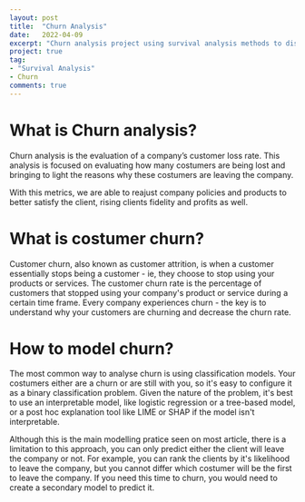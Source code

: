 ```yaml
---
layout: post
title:  "Churn Analysis"
date:   2022-04-09
excerpt: "Churn analysis project using survival analysis methods to discover WHEN will the costumer leave the company."
project: true
tag:
- "Survival Analysis"
- Churn
comments: true
---
```

# What is Churn analysis?
Churn analysis is the evaluation of a company’s customer loss rate. This analysis is focused on evaluating how many costumers are being lost and bringing to light the reasons why these costumers are leaving the company.

With this metrics, we are able to reajust company policies and products to better satisfy the client, rising clients fidelity and profits as well.

# What is costumer churn?
Customer churn, also known as customer attrition, is when a customer essentially stops being a customer - ie, they choose to stop using your products or services. The customer churn rate is the percentage of customers that stopped using your company's product or service during a certain time frame. Every company experiences churn - the key is to understand why your customers are churning and decrease the churn rate.

# How to model churn?
The most common way to analyse churn is using classification models. Your costumers either are a churn or are still with you, so it's easy to configure it as a binary classification problem. Given the nature of the problem, it's best to use an interpretable model, like logistic regression or a tree-based model, or a post hoc explanation tool like LIME or SHAP if the model isn't interpretable.

Although this is the main modelling pratice seen on most article, there is a limitation to this approach, you can only predict either the client will leave the company or not. For example, you can rank the clients by it's likelihood to leave the company, but you cannot differ which costumer will be the first to leave the company. If you need this time to churn, you would need to create a secondary model to predict it.
